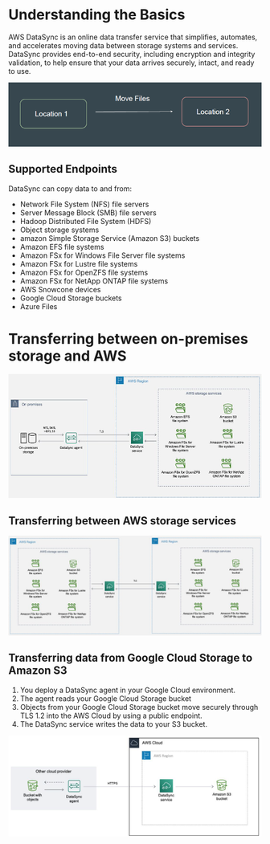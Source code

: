 # Understanding the Basics

AWS DataSync is an online data transfer service that simplifies, automates, and
accelerates moving data between storage systems and services.
DataSync provides end-to-end security, including encryption and integrity
validation, to help ensure that your data arrives securely, intact, and ready to
use.

![My Image](images/image1.png)

## Supported Endpoints
DataSync can copy data to and from:

- Network File System (NFS) file servers
- Server Message Block (SMB) file servers
- Hadoop Distributed File System (HDFS)
- Object storage systems
- amazon Simple Storage Service (Amazon S3) buckets
- Amazon EFS file systems
- Amazon FSx for Windows File Server file systems
- Amazon FSx for Lustre file systems
- Amazon FSx for OpenZFS file systems
- Amazon FSx for NetApp ONTAP file systems
- AWS Snowcone devices
- Google Cloud Storage buckets
-  Azure Files

# Transferring between on-premises storage and AWS

![My Image](images/image2.png)

## Transferring between AWS storage services

![My Image](images/image3.png)

## Transferring data from Google Cloud Storage to Amazon S3

1. You deploy a DataSync agent in your Google Cloud environment.
2. The agent reads your Google Cloud Storage bucket
3. Objects from your Google Cloud Storage bucket move securely through TLS 1.2 into
   the AWS Cloud by using a public endpoint.
4. The DataSync service writes the data to your S3 bucket.

![My Image](images/image4.png)
